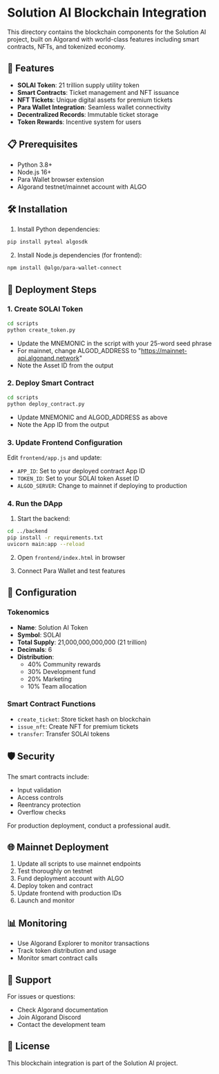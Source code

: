 # Solution AI Blockchain Integration

This directory contains the blockchain components for the Solution AI project, built on Algorand with world-class features including smart contracts, NFTs, and tokenized economy.

## 🚀 Features

- **SOLAI Token**: 21 trillion supply utility token
- **Smart Contracts**: Ticket management and NFT issuance
- **NFT Tickets**: Unique digital assets for premium tickets
- **Para Wallet Integration**: Seamless wallet connectivity
- **Decentralized Records**: Immutable ticket storage
- **Token Rewards**: Incentive system for users

## 📋 Prerequisites

- Python 3.8+
- Node.js 16+
- Para Wallet browser extension
- Algorand testnet/mainnet account with ALGO

## 🛠️ Installation

1. Install Python dependencies:
```bash
pip install pyteal algosdk
```

2. Install Node.js dependencies (for frontend):
```bash
npm install @algo/para-wallet-connect
```

## 🚀 Deployment Steps

### 1. Create SOLAI Token

```bash
cd scripts
python create_token.py
```

- Update the MNEMONIC in the script with your 25-word seed phrase
- For mainnet, change ALGOD_ADDRESS to "https://mainnet-api.algonand.network"
- Note the Asset ID from the output

### 2. Deploy Smart Contract

```bash
cd scripts
python deploy_contract.py
```

- Update MNEMONIC and ALGOD_ADDRESS as above
- Note the App ID from the output

### 3. Update Frontend Configuration

Edit `frontend/app.js` and update:
- `APP_ID`: Set to your deployed contract App ID
- `TOKEN_ID`: Set to your SOLAI token Asset ID
- `ALGOD_SERVER`: Change to mainnet if deploying to production

### 4. Run the DApp

1. Start the backend:
```bash
cd ../backend
pip install -r requirements.txt
uvicorn main:app --reload
```

2. Open `frontend/index.html` in browser

3. Connect Para Wallet and test features

## 🔧 Configuration

### Tokenomics
- **Name**: Solution AI Token
- **Symbol**: SOLAI
- **Total Supply**: 21,000,000,000,000 (21 trillion)
- **Decimals**: 6
- **Distribution**: 
  - 40% Community rewards
  - 30% Development fund
  - 20% Marketing
  - 10% Team allocation

### Smart Contract Functions
- `create_ticket`: Store ticket hash on blockchain
- `issue_nft`: Create NFT for premium tickets
- `transfer`: Transfer SOLAI tokens

## 🛡️ Security

The smart contracts include:
- Input validation
- Access controls
- Reentrancy protection
- Overflow checks

For production deployment, conduct a professional audit.

## 🌐 Mainnet Deployment

1. Update all scripts to use mainnet endpoints
2. Test thoroughly on testnet
3. Fund deployment account with ALGO
4. Deploy token and contract
5. Update frontend with production IDs
6. Launch and monitor

## 📊 Monitoring

- Use Algorand Explorer to monitor transactions
- Track token distribution and usage
- Monitor smart contract calls

## 🤝 Support

For issues or questions:
- Check Algorand documentation
- Join Algorand Discord
- Contact the development team

## 📄 License

This blockchain integration is part of the Solution AI project.